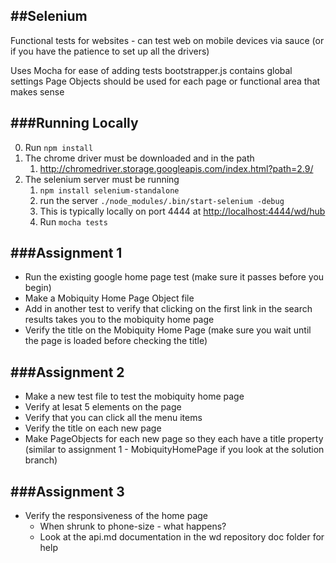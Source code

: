 ##Selenium
------
Functional tests for websites - can test web on mobile devices via sauce (or if you have the patience to set up all the drivers)

Uses Mocha for ease of adding tests
bootstrapper.js contains global settings
Page Objects should be used for each page or functional area that makes sense

###Running Locally
------
0. Run ```npm install```
1. The chrome driver must be downloaded and in the path
	1. http://chromedriver.storage.googleapis.com/index.html?path=2.9/ 
2. The selenium server must be running
	1. ```npm install selenium-standalone```
	2. run the server ```./node_modules/.bin/start-selenium -debug```
	3. This is typically locally on port 4444 at <http://localhost:4444/wd/hub>
	4. Run ```mocha tests```


###Assignment 1
------
* Run the existing google home page test (make sure it passes before you begin)
* Make a Mobiquity Home Page Object file 
* Add in another test to verify that clicking on the first link in the search results takes you to the mobiquity home page 
* Verify the title on the Mobiquity Home Page (make sure you wait until the page is loaded before checking the title)


###Assignment 2
------
* Make a new test file to test the mobiquity home page
* Verify at lesat 5 elements on the page
* Verify that you can click all the menu items
* Verify the title on each new page
* Make PageObjects for each new page so they each have a title property (similar to assignment 1 - MobiquityHomePage if you look at the solution branch)


###Assignment 3
------
* Verify the responsiveness of the home page
	* When shrunk to phone-size - what happens?
	* Look at the api.md documentation in the wd repository doc folder for help 